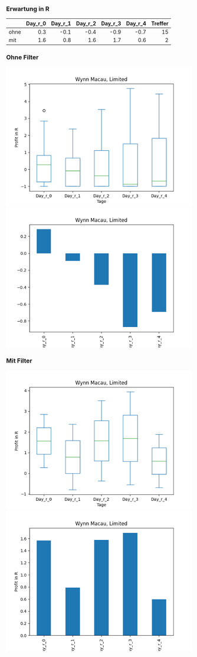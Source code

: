 ### Erwartung in R
|      |   Day_r_0 |   Day_r_1 |   Day_r_2 |   Day_r_3 |   Day_r_4 |   Treffer |
|:-----|----------:|----------:|----------:|----------:|----------:|----------:|
| ohne |       0.3 |      -0.1 |      -0.4 |      -0.9 |      -0.7 |        15 |
| mit  |       1.6 |       0.8 |       1.6 |       1.7 |       0.6 |         2 |

### Ohne Filter
![image info](./data/WYNMY_box_all.png)
![image info](./data/WYNMY_median_all.png)

### Mit Filter
![image info](./data/WYNMY_box_filtered.png)
![image info](./data/WYNMY_median_filtered.png)